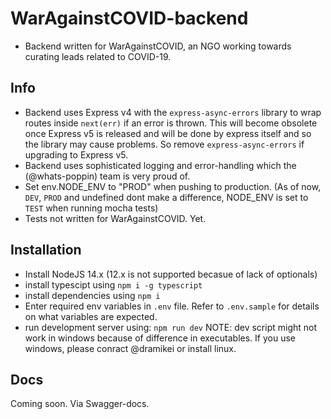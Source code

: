# WarAgainstCOVID-backend
- Backend written for WarAgainstCOVID, an NGO working towards curating leads related to COVID-19.

## Info

<!-- - If using test MongoDb from Github Actions etc. set env.TEST_MONGO to "true". Otherwise Mocha will set up an in-memory mongodb on server start. -->
- Backend uses Express v4 with the `express-async-errors` library to wrap routes inside `next(err)` if an error is thrown. This will become obsolete once Express v5 is released and will be done by express itself and so the library may cause problems. So remove `express-async-errors` if upgrading to Express v5.
- Backend uses sophisticated logging and error-handling which the (@whats-poppin) team is very proud of.
- Set env.NODE_ENV to "PROD" when pushing to production. (As of now, `DEV`, `PROD` and undefined dont make a difference, NODE_ENV is set to `TEST` when running mocha tests)
- Tests not written for WarAgainstCOVID. Yet.

## Installation
- Install NodeJS 14.x (12.x is not supported becasue of lack of optionals)
- install typescipt using `npm i -g typescript`
- install dependencies using `npm i`
- Enter required env variables in `.env` file. Refer to `.env.sample` for details on what variables are expected.
- run development server using: `npm run dev` NOTE: dev script might not work in windows because of difference in executables. If you use windows, please conract @dramikei or install linux.

## Docs

Coming soon. Via Swagger-docs.